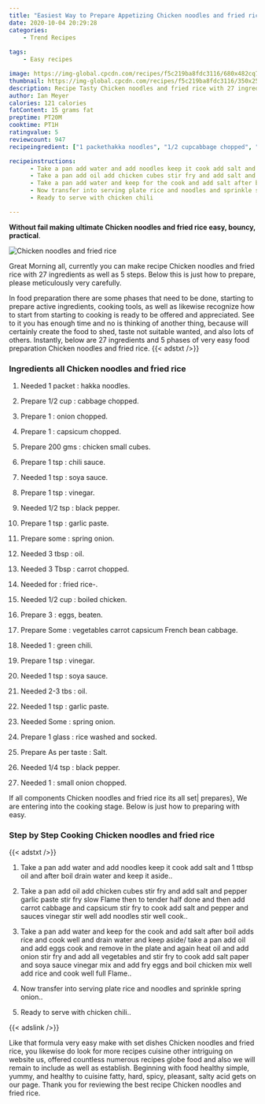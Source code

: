 ```yaml
---
title: "Easiest Way to Prepare Appetizing Chicken noodles and fried rice"
date: 2020-10-04 20:29:28
categories:
    - Trend Recipes
    
tags:
    - Easy recipes

image: https://img-global.cpcdn.com/recipes/f5c219ba8fdc3116/680x482cq70/chicken-noodles-and-fried-rice-recipe-main-photo.jpg
thumbnail: https://img-global.cpcdn.com/recipes/f5c219ba8fdc3116/350x250cq70/chicken-noodles-and-fried-rice-recipe-main-photo.jpg
description: Recipe Tasty Chicken noodles and fried rice with 27 ingredients and 5 stages of easy cooking.
author: Ian Meyer
calories: 121 calories
fatContent: 15 grams fat
preptime: PT20M
cooktime: PT1H
ratingvalue: 5
reviewcount: 947
recipeingredient: ["1 packethakka noodles", "1/2 cupcabbage chopped", "1onion chopped", "1capsicum chopped", "200 gmschicken small cubes", "1 tspchili sauce", "1 tspsoya sauce", "1 tspvinegar", "1/2 tspblack pepper", "1 tspgarlic paste", "somespring onion", "3 tbspoil", "3 Tbspcarrot chopped", "forfried rice", "1/2 cupboiled chicken", "3eggs beaten", "Somevegetables carrot capsicum French bean cabbage", "1green chili", "1 tspvinegar", "1 tspsoya sauce", "2-3 tbsoil", "1 tspgarlic paste", "Somespring onion", "1 glassrice washed and socked", "As per tasteSalt", "1/4 tspblack pepper", "1small onion chopped"]

recipeinstructions: 
      - Take a pan add water and add noodles keep it cook add salt and 1 ttbsp oil and after boil drain water and keep it aside 
      - Take a pan add oil add chicken cubes stir fry and add salt and pepper garlic paste stir fry slow Flame then to tender half done and then add carrot cabbage and capsicum stir fry to cook add salt and pepper and sauces vinegar stir well add noodles stir well cook 
      - Take a pan add water and keep for the cook and add salt after boil adds rice and cook well and drain water and keep aside take a pan add oil and add eggs cook and remove in the plate and again heat oil and add onion stir fry and add all vegetables and stir fry to cook add salt paper and soya sauce vinegar mix and add fry eggs and boil chicken mix well add rice and cook well full Flame 
      - Now transfer into serving plate rice and noodles and sprinkle spring onion 
      - Ready to serve with chicken chili

---
```




**Without fail making ultimate Chicken noodles and fried rice easy, bouncy, practical**. 


![Chicken noodles and fried rice](https://img-global.cpcdn.com/recipes/f5c219ba8fdc3116/680x482cq70/chicken-noodles-and-fried-rice-recipe-main-photo.jpg "Chicken noodles and fried rice")




Great Morning all, currently you can make recipe Chicken noodles and fried rice with 27 ingredients as well as 5 steps. Below this is just how to prepare, please meticulously very carefully.

In food preparation there are some phases that need to be done, starting to prepare active ingredients, cooking tools, as well as likewise recognize how to start from starting to cooking is ready to be offered and appreciated. See to it you has enough time and no is thinking of another thing, because will certainly create the food to shed, taste not suitable wanted, and also lots of others. Instantly, below are 27 ingredients and 5 phases of very easy food preparation Chicken noodles and fried rice.
{{< adstxt />}}

### Ingredients all Chicken noodles and fried rice


1. Needed 1 packet : hakka noodles.

1. Prepare 1/2 cup : cabbage chopped.

1. Prepare 1 : onion chopped.

1. Prepare 1 : capsicum chopped.

1. Prepare 200 gms : chicken small cubes.

1. Prepare 1 tsp : chili sauce.

1. Needed 1 tsp : soya sauce.

1. Prepare 1 tsp : vinegar.

1. Needed 1/2 tsp : black pepper.

1. Prepare 1 tsp : garlic paste.

1. Prepare some : spring onion.

1. Needed 3 tbsp : oil.

1. Needed 3 Tbsp : carrot chopped.

1. Needed for : fried rice-.

1. Needed 1/2 cup : boiled chicken.

1. Prepare 3 : eggs, beaten.

1. Prepare Some : vegetables carrot capsicum French bean cabbage.

1. Needed 1 : green chili.

1. Prepare 1 tsp : vinegar.

1. Needed 1 tsp : soya sauce.

1. Needed 2-3 tbs : oil.

1. Needed 1 tsp : garlic paste.

1. Needed Some : spring onion.

1. Prepare 1 glass : rice washed and socked.

1. Prepare As per taste : Salt.

1. Needed 1/4 tsp : black pepper.

1. Needed 1 : small onion chopped.



If all components Chicken noodles and fried rice its all set| prepares}, We are entering into the cooking stage. Below is just how to preparing with easy.

### Step by Step Cooking Chicken noodles and fried rice

{{< adstxt />}}


1. Take a pan add water and add noodles keep it cook add salt and 1 ttbsp oil and after boil drain water and keep it aside..



1. Take a pan add oil add chicken cubes stir fry and add salt and pepper garlic paste stir fry slow Flame then to tender half done and then add carrot cabbage and capsicum stir fry to cook add salt and pepper and sauces vinegar stir well add noodles stir well cook..



1. Take a pan add water and keep for the cook and add salt after boil adds rice and cook well and drain water and keep aside/ take a pan add oil and add eggs cook and remove in the plate and again heat oil and add onion stir fry and add all vegetables and stir fry to cook add salt paper and soya sauce vinegar mix and add fry eggs and boil chicken mix well add rice and cook well full Flame..



1. Now transfer into serving plate rice and noodles and sprinkle spring onion..



1. Ready to serve with chicken chili..





{{< adslink />}}

Like that formula very easy make with set dishes Chicken noodles and fried rice, you likewise do look for more recipes cuisine other intriguing on website us, offered countless numerous recipes globe food and also we will remain to include as well as establish. Beginning with food healthy simple, yummy, and healthy to cuisine fatty, hard, spicy, pleasant, salty acid gets on our page. Thank you for reviewing the best recipe Chicken noodles and fried rice.
